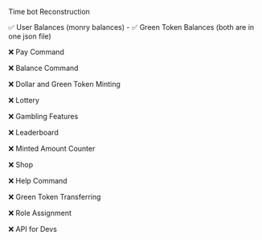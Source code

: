 Time bot
Reconstruction

✅ User Balances (monry balances) - ✅ Green Token Balances
(both are in one json file)

❌ Pay Command

❌ Balance Command 

❌ Dollar and Green Token Minting

❌ Lottery

❌ Gambling Features

❌ Leaderboard

❌ Minted Amount Counter

❌ Shop

❌ Help Command

❌ Green Token Transferring

❌ Role Assignment

❌ API for Devs
